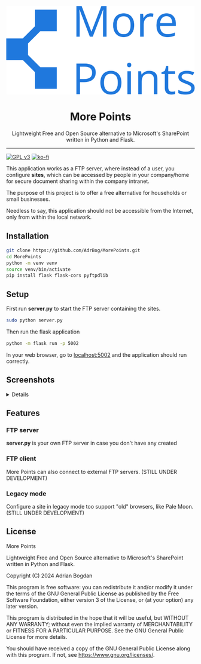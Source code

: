 <div align="center">
  <img src="./static/logo.svg">
  <h1>More Points</h1>
  <p>Lightweight Free and Open Source alternative to Microsoft's SharePoint written in Python and Flask.</p>
</div>
<hr>

[![GPL v3](https://img.shields.io/badge/License-GNU%20v3-blue)](https://www.gnu.org/licenses/gpl-3.0.en.html)
[![ko-fi](https://ko-fi.com/img/githubbutton_sm.svg)](https://ko-fi.com/adrbog)

This application works as a FTP server, where instead of a user, you configure **sites**, which can be accessed by people in your company/home for secure document sharing within the company intranet.

The purpose of this project is to offer a free alternative for households or small businesses.

Needless to say, this application should not be accessible from the Internet, only from within the local network.

## Installation

```bash
git clone https://github.com/AdrBog/MorePoints.git
cd MorePoints
python -m venv venv
source venv/bin/activate
pip install flask flask-cors pyftpdlib
```

## Setup

First run **server.py** to start the FTP server containing the sites.
```bash
sudo python server.py
```
Then run the flask application
```bash
python -m flask run -p 5002
```
In your web browser, go to <a href="localhost:5002">localhost:5002</a> and the application should run correctly.

## Screenshots

<details>
<p align="center">
<img src="res/1.png">
<br>
<img src="res/3.png">
<br>
<img src="res/2.png">
</p>
</details>

## Features
### FTP server
**server.py** is your own FTP server in case you don't have any created

### FTP client
More Points can also connect to external FTP servers. (STILL UNDER DEVELOPMENT)

### Legacy mode
Configure a site in legacy mode too support "old" browsers, like Pale Moon. (STILL UNDER DEVELOPMENT)

## License

More Points

Lightweight Free and Open Source alternative to Microsoft's SharePoint written in Python and Flask.

Copyright (C) 2024 Adrian Bogdan

This program is free software: you can redistribute it and/or modify
it under the terms of the GNU General Public License as published by
the Free Software Foundation, either version 3 of the License, or
(at your option) any later version.

This program is distributed in the hope that it will be useful,
but WITHOUT ANY WARRANTY; without even the implied warranty of
MERCHANTABILITY or FITNESS FOR A PARTICULAR PURPOSE.  See the
GNU General Public License for more details.

You should have received a copy of the GNU General Public License
along with this program.  If not, see <https://www.gnu.org/licenses/>.
